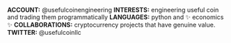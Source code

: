 **ACCOUNT:** @usefulcoinengineering
**INTERESTS:** engineering useful coin and trading them programmatically
**LANGUAGES:** python and ✨ economics ✨
**COLLABORATIONS:** cryptocurrency projects that have genuine value.
**TWITTER:** @usefulcoinllc
